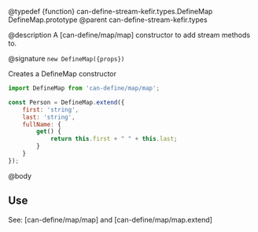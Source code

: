 @typedef {function} can-define-stream-kefir.types.DefineMap DefineMap.prototype
@parent can-define-stream-kefir.types

@description A [can-define/map/map] constructor to add stream methods to.

@signature `new DefineMap({props})`

Creates a DefineMap constructor

```js
import DefineMap from 'can-define/map/map';

const Person = DefineMap.extend({
	first: 'string',
	last: 'string',
	fullName: {
		get() {
			return this.first + " " + this.last;
		}
	}
});
```

@body

## Use

See: [can-define/map/map] and [can-define/map/map.extend]
